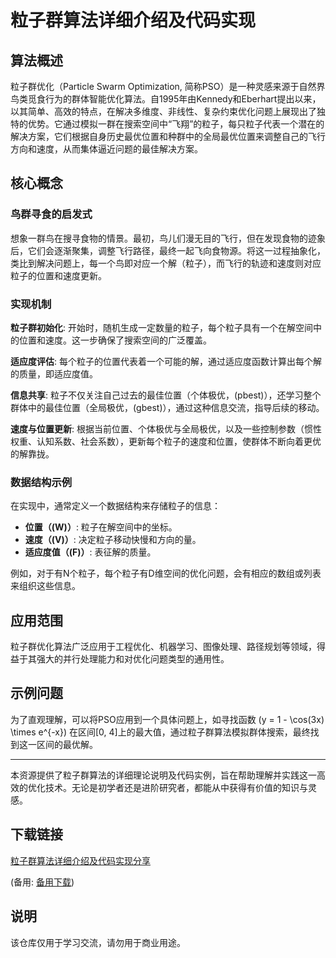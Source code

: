 # 粒子群算法详细介绍及代码实现

## 算法概述

粒子群优化（Particle Swarm Optimization, 简称PSO）是一种灵感来源于自然界鸟类觅食行为的群体智能优化算法。自1995年由Kennedy和Eberhart提出以来，以其简单、高效的特点，在解决多维度、非线性、复杂约束优化问题上展现出了独特的优势。它通过模拟一群在搜索空间中“飞翔”的粒子，每只粒子代表一个潜在的解决方案，它们根据自身历史最优位置和种群中的全局最优位置来调整自己的飞行方向和速度，从而集体逼近问题的最佳解决方案。

## 核心概念

### 鸟群寻食的启发式

想象一群鸟在搜寻食物的情景。最初，鸟儿们漫无目的飞行，但在发现食物的迹象后，它们会逐渐聚集，调整飞行路径，最终一起飞向食物源。将这一过程抽象化，类比到解决问题上，每一个鸟即对应一个解（粒子），而飞行的轨迹和速度则对应粒子的位置和速度更新。

### 实现机制

**粒子群初始化**: 开始时，随机生成一定数量的粒子，每个粒子具有一个在解空间中的位置和速度。这一步确保了搜索空间的广泛覆盖。

**适应度评估**: 每个粒子的位置代表着一个可能的解，通过适应度函数计算出每个解的质量，即适应度值。

**信息共享**: 粒子不仅关注自己过去的最佳位置（个体极优，\(pbest\)），还学习整个群体中的最佳位置（全局极优，\(gbest\)），通过这种信息交流，指导后续的移动。

**速度与位置更新**: 根据当前位置、个体极优与全局极优，以及一些控制参数（惯性权重、认知系数、社会系数），更新每个粒子的速度和位置，使群体不断向着更优的解靠拢。

### 数据结构示例

在实现中，通常定义一个数据结构来存储粒子的信息：
- **位置（\(W\)）**: 粒子在解空间中的坐标。
- **速度（\(V\)）**: 决定粒子移动快慢和方向的量。
- **适应度值（\(F\)）**: 表征解的质量。

例如，对于有N个粒子，每个粒子有D维空间的优化问题，会有相应的数组或列表来组织这些信息。

## 应用范围

粒子群优化算法广泛应用于工程优化、机器学习、图像处理、路径规划等领域，得益于其强大的并行处理能力和对优化问题类型的通用性。

## 示例问题

为了直观理解，可以将PSO应用到一个具体问题上，如寻找函数 \(y = 1 - \cos(3x) \times e^{-x}\) 在区间\[0, 4\]上的最大值，通过粒子群算法模拟群体搜索，最终找到这一区间的最优解。

---

本资源提供了粒子群算法的详细理论说明及代码实例，旨在帮助理解并实践这一高效的优化技术。无论是初学者还是进阶研究者，都能从中获得有价值的知识与灵感。

## 下载链接
[粒子群算法详细介绍及代码实现分享](https://pan.quark.cn/s/89143cc5a33c) 

(备用: [备用下载](https://pan.baidu.com/s/1pmXuEXgyGf6-ikYKKG0WoQ?pwd=1234))

## 说明

该仓库仅用于学习交流，请勿用于商业用途。
